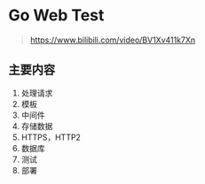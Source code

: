 # Go Web Test

> https://www.bilibili.com/video/BV1Xv411k7Xn

## 主要内容

1. 处理请求
2. 模板
3. 中间件
4. 存储数据
5. HTTPS，HTTP2
6. 数据库
7. 测试
8. 部署